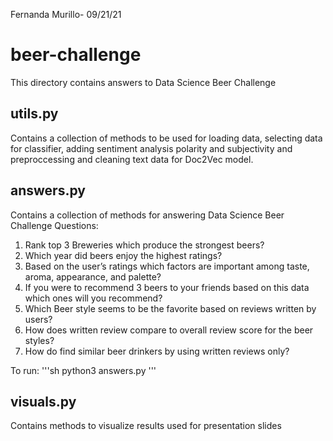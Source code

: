 Fernanda Murillo- 09/21/21
# beer-challenge
This directory contains answers to Data Science Beer Challenge

## utils.py
Contains a collection of methods to be used for loading data, selecting data for classifier, adding sentiment analysis polarity and subjectivity and preproccessing and cleaning text data for Doc2Vec model.

## answers.py
Contains a collection of methods for answering Data Science Beer Challenge Questions: 

1.	Rank top 3 Breweries which produce the strongest beers?
2.	Which year did beers enjoy the highest ratings? 
3.	Based on the user’s ratings which factors are important among taste, aroma, appearance, and palette?
4.	If you were to recommend 3 beers to your friends based on this data which ones will you recommend?
5.	Which Beer style seems to be the favorite based on reviews written by users? 
6.	How does written review compare to overall review score for the beer styles?
7.	How do find similar beer drinkers by using written reviews only?   

To run:
'''sh
python3 answers.py
'''

## visuals.py
Contains methods to visualize results used for presentation slides